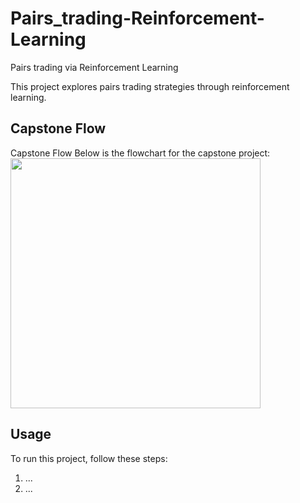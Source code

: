 # Pairs_trading-Reinforcement-Learning
Pairs trading via Reinforcement Learning

This project explores pairs trading strategies through reinforcement learning.

## Capstone Flow
Capstone Flow
Below is the flowchart for the capstone project:
<img src="./capstone flow.jpg" width="400">

## Usage
To run this project, follow these steps:
1. ...
2. ...
